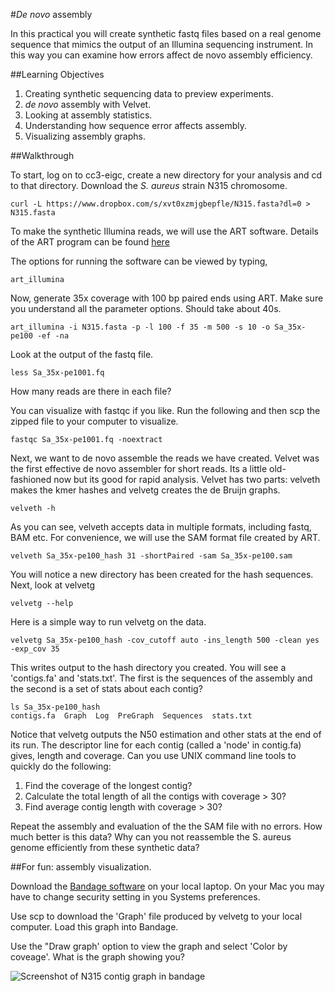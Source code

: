 #*De novo* assembly

In this practical you will create synthetic fastq files based on a real genome sequence that mimics the output of an Illumina sequencing instrument.  In this way you can examine how errors affect de novo assembly efficiency.  

##Learning Objectives

1.	Creating synthetic sequencing data to preview experiments.
2.	*de novo* assembly with Velvet.
3.	Looking at assembly statistics.
4. 	Understanding how sequence error affects assembly.
5.	Visualizing assembly graphs.

##Walkthrough

To start, log on to cc3-eigc, create a new directory for your analysis and cd to that directory.  Download the *S. aureus* strain N315 chromosome.  

	curl -L https://www.dropbox.com/s/xvt0xzmjgbepfle/N315.fasta?dl=0 > N315.fasta

To make the synthetic Illumina reads, we will use the ART software. Details of the ART program can be found [here](http://www.niehs.nih.gov/research/resources/software/biostatistics/art/)

The options for running the software can be viewed by typing,  

	art_illumina

Now, generate 35x coverage with 100 bp paired ends using ART.  Make sure you understand all the parameter options.  Should take about 40s.

	art_illumina -i N315.fasta -p -l 100 -f 35 -m 500 -s 10 -o Sa_35x-pe100 -ef -na
	
Look at the output of the fastq file.

	less Sa_35x-pe1001.fq
	
How many reads are there in each file?  

You can visualize with fastqc if you like.  Run the following and then scp the zipped file to your computer to visualize.

	fastqc Sa_35x-pe1001.fq -noextract
	
Next, we want to de novo assemble the reads we have created.  Velvet was the first effective de novo assembler for short reads.  Its a little old-fashioned now but its good for rapid analysis.
Velvet has two parts: velveth makes the kmer hashes and velvetg creates the de Bruijn graphs.

	velveth -h
	
As you can see, velveth accepts data in multiple formats, including fastq, BAM etc.  For convenience, we will use the SAM format file created by ART.

	velveth Sa_35x-pe100_hash 31 -shortPaired -sam Sa_35x-pe100.sam

You will notice a new directory has been created for the hash sequences.   Next, look at velvetg

	velvetg --help
	
Here is a simple way to run velvetg on the data.

	velvetg Sa_35x-pe100_hash -cov_cutoff auto -ins_length 500 -clean yes -exp_cov 35

This writes output to the hash directory you created.  You will see a 'contigs.fa' and 'stats.txt'.  The first is the sequences of the assembly and the second is a set of stats about each contig?

	ls Sa_35x-pe100_hash
	contigs.fa  Graph  Log  PreGraph  Sequences  stats.txt
	
Notice that velvetg outputs the N50 estimation and other stats at the end of its run.
The descriptor line for each contig (called a 'node' in contig.fa) gives, length and coverage.  Can you use UNIX command line tools to quickly do the following:

1.	Find the coverage of the longest contig?
2.	Calculate the total length of all the contigs with coverage > 30?
3.	Find average contig length with coverage > 30?

Repeat the assembly and evaluation of the the SAM file with no errors.  How much better is this data? Why can you not reassemble the S. aureus genome efficiently from these synthetic data?

##For fun: assembly visualization.

Download the [Bandage software](http://rrwick.github.io/Bandage/) on your local laptop. On your Mac you may have to change security setting in you Systems preferences.

Use scp to download the 'Graph' file produced by velvetg to your local computer. Load this graph into Bandage.  

Use the "Draw graph' option to view the graph and select 'Color by coveage'.  What is the graph showing you?

![Screenshot of N315 contig graph in bandage](https://github.com/IBS574/docs/blob/master/docs/img/bandage_view.png)




	



